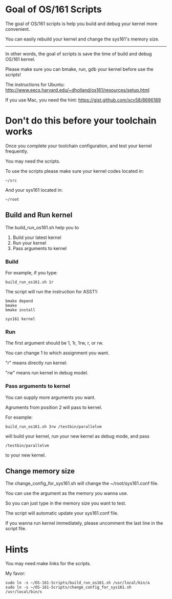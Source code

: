# Goal of OS/161 Scripts
The goal of OS/161 scripts is help you build and debug your kernel more convenient.

You can easily rebuild your kernel and change the sys161's memory size.

---

In other words, the goal of scripts is save the time of build and debug OS/161 kernel.

Please make sure you can bmake, run, gdb your kernel before use the scripts!

The instructions for Ubuntu:
http://www.eecs.harvard.edu/~dholland/os161/resources/setup.html

If you use Mac, you need the hint:
https://gist.github.com/xcv58/8696189

# Don't do this before your toolchain works
Once you complete your toolchain configuration, and test your kernel frequently.

You may need the scripts.

To use the scripts please make sure your kernel codes located in:
```
~/src
```

And your sys161 located in:
```
~/root
```

## Build and Run kernel
The build_run_os161.sh help you to
1. Build your latest kernel
2. Run your kernel
3. Pass arguments to kernel

### Build
For example, if you type:
```
build_run_os161.sh 1r
```
The script will run the instruction for ASST1:
```
bmake depend
bmake
bmake install
```
```
sys161 kernel
```

### Run
The first argument should be 1, 1r, 1rw, r, or rw.

You can change 1 to which assignment you want.

"r" means directly run kernel.

"rw" means run kernel in debug model.

### Pass arguments to kernel
You can supply more arguments you want.

Agruments from position 2 will pass to kernel.

For example:
```
build_run_os161.sh 3rw /testbin/parallelvm
```
will build your kernel, run your new kernel as debug mode, and pass
```
/testbin/parallelvm
```
to your new kernel.

## Change memory size
The change_config_for_sys161.sh will change the ~/root/sys161.conf file.

You can use the argument as the memory you wanna use.

So you can just type in the memory size you want to test.

The script will automatic update your sys161.conf file.

If you wanna run kernel immediately, please uncomment the last line in the script file.


# Hints
You may need make links for the scripts.

My favor:
```
sudo ln -s ~/OS-161-Scripts/build_run_os161.sh /usr/local/bin/a
sudo ln -s ~/OS-161-Scripts/change_config_for_sys161.sh /usr/local/bin/s
```
